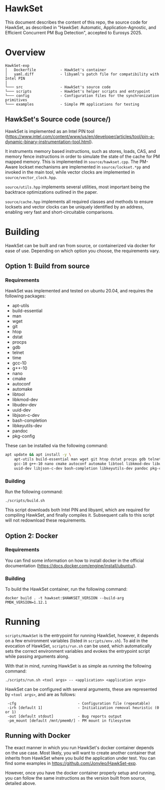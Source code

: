 # HawkSet

This document describes the content of this repo, the source code for HawkSet, as described in "HawkSet: Automatic, Application-Agnostic, and Efficient Concurrent PM Bug Detection", accepted to Eurosys 2025.

# Overview

```
HawkSet-exp
│   Dockerfile           - HawkSet's container
│   yaml.diff            - libyaml's patch file for compatibility with Intel PIN
│
└─── src                 - HawkSet's source code
└─── scripts             - HawkSet's helper scripts and entrypoint
└─── config              - Configuration files for the synchronization primitives
└─── examples            - Simple PM applications for testing
```

## HawkSet's Source code (source/)

HawkSet is implemented as an Intel PIN tool (https://www.intel.com/content/www/us/en/developer/articles/tool/pin-a-dynamic-binary-instrumentation-tool.html).

It instruments memory based instructions, such as stores, loads, CAS, and memory fence instructions in order to simulate the state of the cache for PM mapped memory. This is implemented in `source/hawkset.cpp`.
The PM-Aware lockset mechanisms are implemented in `source/lockset.*pp` and invoked in the main tool, while vector clocks are implemented in `source/vector_clock.hpp`.

`source/utils.hpp` implements several utilities, most important being the backtrace optimizations outlined in the paper.

`source/cache.hpp` implements all required classes and methods to ensure locksets and vector clocks can be uniquely identified by an address, enabling very fast and short-circuitable comparisons.

# Building

HawkSet can be built and ran from source, or containerized via docker for ease of use. Depending on which option you choose, the requirements vary.

## Option 1: Build from source

### Requirements

HawkSet was implemented and tested on ubuntu 20.04, and requires the following packages:

- apt-utils
- build-essential
- man
- wget
- git
- htop
- dstat
- procps
- gdb
- telnet
- time
- gcc-10
- g++-10
- nano
- cmake
- autoconf
- automake
- libtool
- libkmod-dev
- libudev-dev 
- uuid-dev 
- libjson-c-dev 
- bash-completion 
- libkeyutils-dev 
- pandoc 
- pkg-config

These can be installed via the following command:

```bash
apt update && apt install -y \
    apt-utils build-essential man wget git htop dstat procps gdb telnet time \
    gcc-10 g++-10 nano cmake autoconf automake libtool libkmod-dev libudev-dev \
    uuid-dev libjson-c-dev bash-completion libkeyutils-dev pandoc pkg-config
```

### Building

Run the following command:

```
./scripts/build.sh
```

This script downloads both Intel PIN and libyaml, which are required for compiling HawkSet, and finally compiles it. Subsequent calls to this script will not redownload these requirements.

## Option 2: Docker


### Requirements

You can find some information on how to install docker in the official documentation (https://docs.docker.com/engine/install/ubuntu/).

### Building

To build the HawkSet container, run the following command:

```
docker build . -t hawkset:$HAWKSET_VERSION --build-arg PMDK_VERSION=1.12.1
```

# Running

`scripts/HawkSet` is the entrypoint for running HawkSet, however, it depends on a few environment variables (listed in `scripts/env.sh`).
To aid in the evocation of HawkSet, `scripts/run.sh` can be used, which automatically sets the correct environment variables and evokes the entrypoint script while passing arguments along.

With that in mind, running HawkSet is as simple as running the following command:

```
./scripts/run.sh <tool args> -- <application> <application args>
```

HawkSet can be configured with several arguments, these are represented by `<tool args>`, and are as follows:

```
 -cfg                            - Configuration file (repeatable)
 -irh [default 1]                - Initialization removal heuristic (0 or 1)
 -out [default stdout]           - Bug reports output
 -pm_mount [default /mnt/pmem0/] - PM mount in filesystem
```
## Running with Docker

The exact manner in which you run HawkSet's docker container depends on the use case. Most likely, you will want to create another container that inherits from HawkSet where you build the application under test.
You can find some examples in https://github.com/Jonyleo/HawkSet-exp.

However, once you have the docker container properly setup and running, you can follow the same instructions as the version built from source, detailed above.
